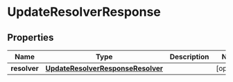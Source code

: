 

# UpdateResolverResponse


## Properties

| Name | Type | Description | Notes |
|------------ | ------------- | ------------- | -------------|
|**resolver** | [**UpdateResolverResponseResolver**](UpdateResolverResponseResolver.md) |  |  [optional] |



